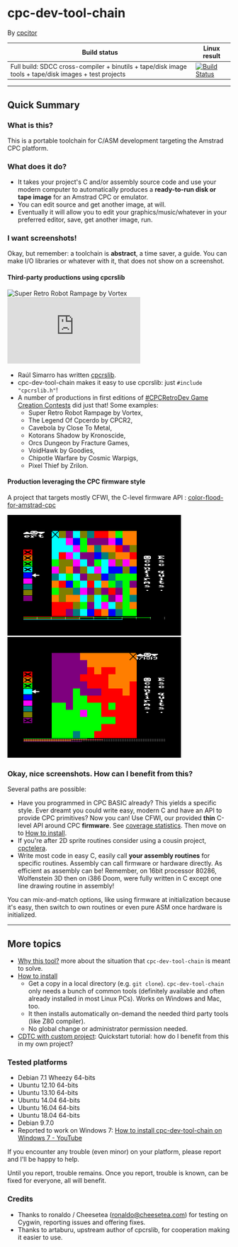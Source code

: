# cpc-dev-tool-chain

By [cpcitor](https://github.com/cpcitor)

Build status | Linux result
---- | ----
Full build: SDCC cross-compiler + binutils + tape/disk image tools + tape/disk images + test projects | [![Build Status](https://travis-ci.org/cpcitor/cpc-dev-tool-chain.svg?branch=master)](https://travis-ci.org/cpcitor/cpc-dev-tool-chain)
----------------------------------------------------------------

## Quick Summary

### What is this?

This is a portable toolchain for C/ASM development targeting the Amstrad CPC platform.

### What does it do?

* It takes your project's C and/or assembly source code and use your modern computer to automatically produces a **ready-to-run disk or tape image** for an Amstrad CPC or emulator.
* You can edit source and get another image, at will.
* Eventually it will allow you to edit your graphics/music/whatever in your preferred editor, save, get another image, run.

### I want screenshots!

Okay, but remember: a toolchain is **abstract**, a time saver, a guide.  You can make I/O libraries or whatever with it, that does not show on a screenshot.

#### Third-party productions using cpcrslib

![Super Retro Robot Rampage by Vortex](https://cpcrulez.fr/img/6/srrr2.png)
![Kotorans Shadow by Kronoscide](http://www.cpc-power.com/extra_lire_fichier.php?extra=cpcold&fiche=11423&slot=2&part=A&type=.png)

* Raúl Simarro has written [cpcrslib](http://www.cpcwiki.eu/index.php/CPCRSlib).
* cpc-dev-tool-chain makes it easy to use cpcrslib: just `#include "cpcrslib.h"`!
* A number of productions in first editions of [#CPCRetroDev Game Creation Contests](http://cpcretrodev.byterealms.com/en/ "#CPCRetroDev Game Creation Contest | Amstrad CPC game development contest") did just that! Some examples:
  * Super Retro Robot Rampage by Vortex,
  * The Legend Of Cpcerdo by CPCR2,
  * Cavebola by Close To Metal,
  * Kotorans Shadow by Kronoscide,
  * Orcs Dungeon by Fracture Games,
  * VoidHawk by Goodies,
  * Chipotle Warfare by Cosmic Warpigs,
  * Pixel Thief by Zrilon.

#### Production leveraging the CPC firmware style

A project that targets mostly CFWI, the C-level firmware API : [color-flood-for-amstrad-cpc](https://github.com/cpcitor/color-flood-for-amstrad-cpc "cpcitor/color-flood-for-amstrad-cpc: A puzzle game for 2 to 4 player. Written in portable C as an experiment: can a program with non-trivial algorithmic logic be compiled and run on an 8-bit platform? Answer: yes.")

![Playing Color Flood](https://raw.githubusercontent.com/cpcitor/color-flood-for-amstrad-cpc/master/doc/images/dump_2018y12m03d_19h24m32s_174836371.png)
![Playing Color Flood](https://raw.githubusercontent.com/cpcitor/color-flood-for-amstrad-cpc/master/doc/images/dump_2018y12m03d_19h34m30s_522981601.png)

### Okay, nice screenshots.  How can I benefit from this?

Several paths are possible:

* Have you programmed in CPC BASIC already?  This yields a specific style.  Ever dreamt you could write easy, modern C and have an API to provide CPC primitives?  Now you can!  Use CFWI, our provided **thin** C-level API around CPC **firmware**.  See [coverage statistics](https://cdn.rawgit.com/cpcitor/cpc-dev-tool-chain/master/cpclib/cfwi/coverage.html).  Then move on to [How to install](documentation/how_to_install.md).
* If you're after 2D sprite routines consider using a cousin project, [cpctelera](https://github.com/lronaldo/cpctelera "lronaldo/cpctelera: Astonishingly fast Amstrad CPC game engine for C developers").
* Write most code in easy C, easily call **your assembly routines** for specific routines.  Assembly can call firmware or hardware directly.  As efficient as assembly can be!  Remember, on 16bit processor 80286, Wolfenstein 3D then on i386 Doom, were fully written in C except one line drawing routine in assembly!

You can mix-and-match options, like using firmware at initialization because it's easy, then switch to own routines or even pure ASM once hardware is initialized.

----------------------------------------------------------------

## More topics

* [Why this tool?](documentation/why_this_tool.md) more about the situation that `cpc-dev-tool-chain` is meant to solve.
* [How to install](documentation/how_to_install.md)
  * Get a copy in a local directory (e.g. `git clone`). `cpc-dev-tool-chain` only needs a bunch of common tools (definitely available and often already installed in most Linux PCs).  Works on Windows and Mac, too.
  * It then installs automatically on-demand the needed third party tools (like Z80 compiler).
  * No global change or administrator permission needed.
* [CDTC with custom project](documentation/CDTC_with_custom_project.md): Quickstart tutorial: how do I benefit from this in my own project?

### Tested platforms

* Debian 7.1 Wheezy 64-bits
* Ubuntu 12.10 64-bits
* Ubuntu 13.10 64-bits
* Ubuntu 14.04 64-bits
* Ubuntu 16.04 64-bits
* Ubuntu 18.04 64-bits
* Debian 9.7.0
* Reported to work on Windows 7: [How to install cpc-dev-tool-chain on Windows 7 - YouTube](https://www.youtube.com/watch?v=FQ4ToK9ry5U)

If you encounter any trouble (even minor) on your platform, please report and I'll be happy to help.

Until you report, trouble remains.
Once you report, trouble is known, can be fixed for everyone, all will benefit.

### Credits

* Thanks to ronaldo / Cheesetea (ronaldo@cheesetea.com) for testing on Cygwin, reporting issues and offering fixes.
* Thanks to artaburu, upstream author of cpcrslib, for cooperation making it easier to use.
